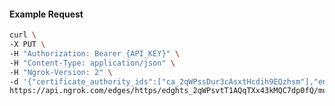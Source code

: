 <!-- Code generated for API Clients. DO NOT EDIT. -->

#### Example Request

```bash
curl \
-X PUT \
-H "Authorization: Bearer {API_KEY}" \
-H "Content-Type: application/json" \
-H "Ngrok-Version: 2" \
-d '{"certificate_authority_ids":["ca_2qWPssDur3cAsxtHcdih9EQzhsm"],"enabled":true}' \
https://api.ngrok.com/edges/https/edghts_2qWPsvtT1AQqTXx43kMQC7dp0fQ/mutual_tls
```
